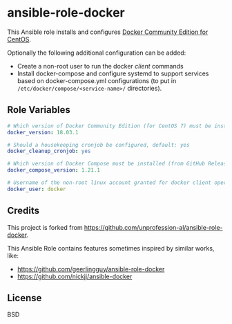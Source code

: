 # ansible-role-docker

This Ansible role installs and configures [Docker Community Edition for CentOS](https://store.docker.com/editions/community/docker-ce-server-centos).

Optionally the following additional configuration can be added:
 - Create a non-root user to run the docker _client_ commands
 - Install docker-compose and configure systemd to support services based on docker-compose.yml configurations (to put in `/etc/docker/compose/<service-name>/` directories).

## Role Variables

```yaml
# Which version of Docker Community Edition (for CentOS 7) must be installed
docker_version: 18.03.1

# Should a housekeeping cronjob be configured, default: yes
docker_cleanup_cronjob: yes

# Which version of Docker Compose must be installed (from GitHub Releases), default: None
docker_compose_version: 1.21.1

# Username of the non-root linux account granted for docker client operations, default: None
docker_user: docker
```

## Credits

This project is forked from https://github.com/unprofession-al/ansible-role-docker.

This Ansible Role contains features sometimes inspired by similar works, like:

* https://github.com/geerlingguy/ansible-role-docker
* https://github.com/nickjj/ansible-docker

## License

BSD
